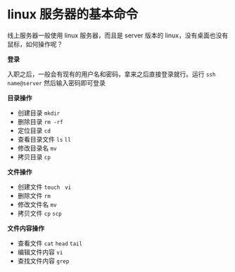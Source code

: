 # linux 服务器的基本命令

线上服务器一般使用 linux 服务器，而且是 server 版本的 linux，没有桌面也没有鼠标，如何操作呢？

**登录**

入职之后，一般会有现有的用户名和密码，拿来之后直接登录就行。运行 `ssh name@server` 然后输入密码即可登录

**目录操作**

- 创建目录 `mkdir`
- 删除目录 `rm -rf`
- 定位目录 `cd `
- 查看目录文件 `ls` `ll`
- 修改目录名 `mv `
- 拷贝目录 `cp`

**文件操作**

- 创建文件 `touch ` `vi `
- 删除文件 `rm`
- 修改文件名 `mv`
- 拷贝文件 `cp` `scp`

**文件内容操作**

- 查看文件 `cat` `head` `tail`
- 编辑文件内容 `vi `
- 查找文件内容 `grep `
